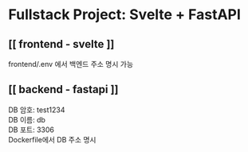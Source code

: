 # Fullstack Project: Svelte + FastAPI

## [[ frontend - svelte ]]

frontend/.env 에서 백엔드 주소 명시 가능  

## [[ backend - fastapi ]]

DB 암호: test1234  
DB 이름: db  
DB 포트: 3306  
Dockerfile에서 DB 주소 명시
